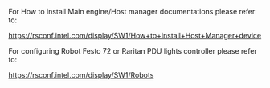 For How to install Main engine/Host manager documentations please refer to: 

  https://rsconf.intel.com/display/SW1/How+to+install+Host+Manager+device
  
  For configuring Robot Festo 72 or Raritan PDU lights controller please refer to:
      
  https://rsconf.intel.com/display/SW1/Robots
